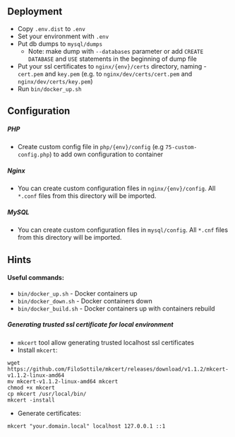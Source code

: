 ## Deployment
* Copy `.env.dist` to `.env`
* Set your environment with `.env`
* Put db dumps to `mysql/dumps`
    * Note: make dump with `--databases` parameter or add `CREATE DATABASE` and `USE` statements in the beginning of dump file
* Put your ssl certificates to `nginx/{env}/certs` directory, naming - `cert.pem` and `key.pem` (e.g. to `nginx/dev/certs/cert.pem` and `nginx/dev/certs/key.pem`)
* Run `bin/docker_up.sh`

## Configuration
##### PHP
* Create custom config file in `php/{env}/config` (e.g `75-custom-config.php`) to add own configuration to container
##### Nginx
* You can create custom configuration files in `nginx/{env}/config`. All `*.conf` files from this directory will be imported.
##### MySQL
* You can create custom configuration files in `mysql/config`. All `*.cnf` files from this directory will be imported.

## Hints
#### Useful commands:
* `bin/docker_up.sh` - Docker containers up
* `bin/docker_down.sh` - Docker containers down
* `bin/docker_build.sh` - Docker containers up with containers rebuild

##### Generating trusted ssl certificate for local environment
* `mkcert` tool allow generating trusted localhost ssl certificates
* Install `mkcert`:
`````
wget https://github.com/FiloSottile/mkcert/releases/download/v1.1.2/mkcert-v1.1.2-linux-amd64
mv mkcert-v1.1.2-linux-amd64 mkcert
chmod +x mkcert
cp mkcert /usr/local/bin/
mkcert -install
`````
* Generate certificates:
`````
mkcert "your.domain.local" localhost 127.0.0.1 ::1
`````